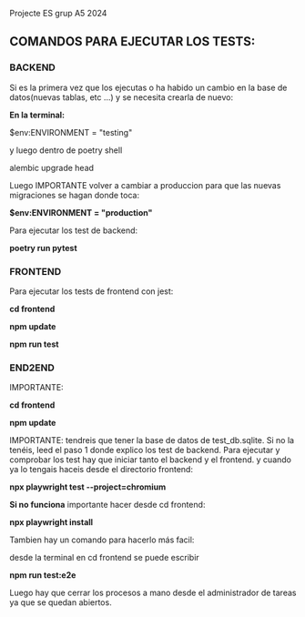 Projecte ES grup A5 2024

## COMANDOS PARA EJECUTAR LOS TESTS:

### BACKEND

Si es la primera vez que los ejecutas o ha habido un cambio en la base de datos(nuevas tablas, etc ...) y se necesita crearla de nuevo:

**En la terminal:**

$env:ENVIRONMENT = "testing"

y luego dentro de poetry shell

alembic upgrade head

Luego IMPORTANTE volver a cambiar a produccion para que las nuevas migraciones se hagan donde toca:

**$env:ENVIRONMENT = "production"**

Para ejecutar los test de backend:

**poetry run pytest**

### FRONTEND

Para ejecutar los tests de frontend con jest:

**cd frontend** 

**npm update**

**npm run test**


### END2END

IMPORTANTE:

**cd frontend**

**npm update**

IMPORTANTE: tendreis que tener la base de datos de test_db.sqlite. Si no la tenéis, leed el paso 1 donde explico los test de backend.
Para ejecutar y comprobar los test hay que iniciar tanto el backend y el frontend. y cuando ya lo tengais haceis desde el directorio frontend:

**npx playwright test --project=chromium**

**Si no funciona** importante hacer desde cd frontend:

**npx playwright install**

Tambien hay un comando para hacerlo más facil:

desde la terminal en cd frontend se puede escribir

**npm run test:e2e**

Luego hay que cerrar los procesos a mano desde el administrador de tareas ya que se quedan abiertos.







